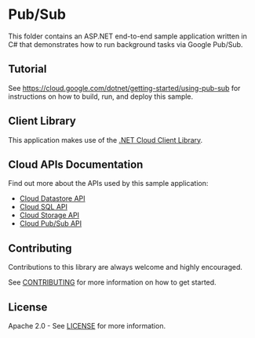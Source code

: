 # Pub/Sub 

This folder contains an ASP.NET end-to-end sample application written in C# that
demonstrates how to run background tasks via Google Pub/Sub.
 
## Tutorial
See https://cloud.google.com/dotnet/getting-started/using-pub-sub for instructions on how to build, run, and deploy this sample.

## Client Library
This application makes use of the [.NET Cloud Client Library].

## Cloud APIs Documentation
Find out more about the APIs used by this sample application:

* [Cloud Datastore API]
* [Cloud SQL API]
* [Cloud Storage API]
* [Cloud Pub/Sub API]

## Contributing

Contributions to this library are always welcome and highly encouraged.

See [CONTRIBUTING] for more information on how to get started.

## License

Apache 2.0 - See [LICENSE] for more information.


[.NET Cloud Client Library]: https://github.com/googlecloudplatform/gcloud-dotnet
[Cloud Datastore API]: https://cloud.google.com/datastore/docs/concepts/overview
[Cloud SQL API]: https://cloud.google.com/sql/docs/admin-api/
[Cloud Storage API]: https://cloud.google.com/storage/docs/apis
[Cloud Pub/Sub API]: https://cloud.google.com/pubsub/docs/apis
[CONTRIBUTING]:https://github.com/GoogleCloudPlatform/gcloud-dotnet/blob/master/CONTRIBUTING.md
[LICENSE]: https://github.com/GoogleCloudPlatform/gcloud-dotnet/blob/master/LICENSE
